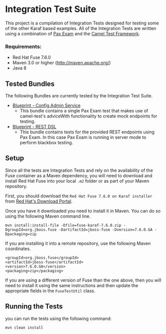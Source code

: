 
Integration Test Suite
====================================

This project is a compilation of Integration Tests designed for testing some of the other Karaf based examples. All of the Integration Tests are written using a combination of [Pax Exam](https://access.redhat.com/documentation/en-US/Red_Hat_JBoss_Fuse/6.2/html/Deploying_into_the_Container/PaxExam.html) and the [Camel Test Framework](http://camel.apache.org/camel-test.html).

### Requirements:
 * Red Hat Fuse 7.6.0
 * Maven 3.0 or higher (http://maven.apache.org/)
 * Java 8


Tested Bundles
-----------------------
The following Bundles are currently tested by the Integration Test Suite.

 * [Blueprint - Config Admin Service](../properties)
   * This bundle contains a single Pax Exam test that makes use of camel-test's adviceWith functionality to create mock endpoints for testing.
 * [Blueprint - REST DSL](../rest_dsl)
   * This bundle contains tests for the provided REST endpoints using Pax Exam. In this case Pax Exam is running in server mode to perform blackbox testing.

Setup
-----------------------
Since all the tests are Integration Tests and rely on the availability of the Fuse container as a Maven dependency, you will need to download and install Red Hat Fuse into your local `.m2` folder or as part of your Maven repository.

First, you should download the `Red Hat Fuse 7.6.0 on Karaf installer` from [Red Hat's Download Portal](https://access.redhat.com/jbossnetwork/restricted/listSoftware.html?product=jboss.fuse&downloadType=distributions).

Once you have it downloaded you need to install it in Maven. You can do so using the following Maven command line.

	mvn install:install-file -Dfile=fuse-karaf-7.6.0.zip -DgroupId=org.jboss.fuse -DartifactId=jboss-fuse -Dversion=7.6.0.GA -Dpackaging=zip

If you are installing it into a remote repository, use the following Maven coordinates.

	<groupId>org.jboss.fuse</groupId>
	<artifactId>jboss-fuse</artifactId>
	<version>7.6.0.GA</version>
	<packaging>zip</packaging> 

If you are using a different version of Fuse than the one above, then you will need to install it using the same instructions and then update the appropriate fields in the `FuseTestUtil` class.

Running the Tests
-----------------------
you can run the tests using the following command:

	mvn clean install

